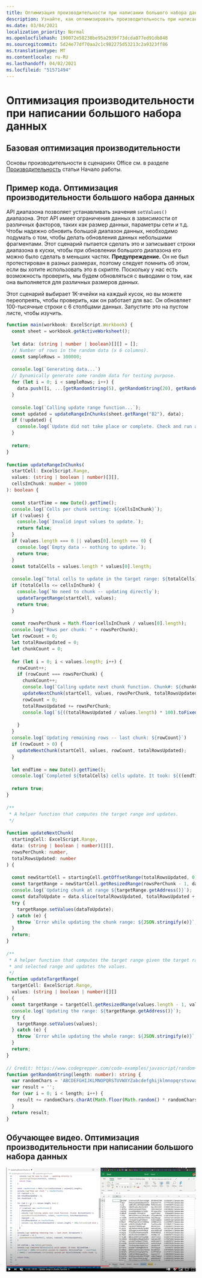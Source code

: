 ```yaml
---
title: Оптимизация производительности при написании большого набора данных
description: Узнайте, как оптимизировать производительность при написании большого набора данных в Office Scripts.
ms.date: 03/04/2021
localization_priority: Normal
ms.openlocfilehash: 190072e58238be95a2939f73dcda077ed91db848
ms.sourcegitcommit: 5d24e77df70aa2c1c982275d53213c2a9323ff86
ms.translationtype: MT
ms.contentlocale: ru-RU
ms.lasthandoff: 04/02/2021
ms.locfileid: "51571494"
---
```

# <a name="performance-optimization-when-writing-a-large-dataset"></a>Оптимизация производительности при написании большого набора данных

## <a name="basic-performance-optimization"></a>Базовая оптимизация производительности

Основы производительности в сценариях Office см. в разделе [Производительность](getting-started.md#basic-performance-considerations) статьи Начало работы.

## <a name="sample-code-optimize-performance-of-a-large-dataset"></a>Пример кода. Оптимизация производительности большого набора данных

API диапазона позволяет устанавливать значения `setValues()` диапазона. Этот API имеет ограничения данных в зависимости от различных факторов, таких как размер данных, параметры сети и т.д. Чтобы надежно обновить большой диапазон данных, необходимо подумать о том, чтобы делать обновления данных небольшими фрагментами. Этот сценарий пытается сделать это и записывает строки диапазона в куски, чтобы при обновлении большого диапазона его можно было сделать в меньших частях. **Предупреждение.** Он не был протестирован в разных размерах, поэтому следует помнить об этом, если вы хотите использовать это в скрипте. Поскольку у нас есть возможность проверить, мы будем обновляться с выводами о том, как она выполняется для различных размеров данных.

Этот сценарий выбирает 1K-ячейки на каждый кусок, но вы можете переопреять, чтобы проверить, как он работает для вас. Он обновляет 100-тысячные строки с 6 столбцами данных. Запустите это на пустом листе, чтобы изучить.

```TypeScript
function main(workbook: ExcelScript.Workbook) {
  const sheet = workbook.getActiveWorksheet();

  let data: (string | number | boolean)[][] = [];
  // Number of rows in the random data (x 6 columns).
  const sampleRows = 100000;

  console.log(`Generating data...`)
  // Dynamically generate some random data for testing purpose. 
  for (let i = 0; i < sampleRows; i++) {
    data.push([i, ...[getRandomString(5), getRandomString(20), getRandomString(10), Math.random()], "Sample data"]);
  }

  console.log(`Calling update range function...`);
  const updated = updateRangeInChunks(sheet.getRange("B2"), data);
  if (!updated) {
    console.log(`Update did not take place or complete. Check and run again.`)
  }

  return;
}

function updateRangeInChunks(
  startCell: ExcelScript.Range,
  values: (string | boolean | number)[][],
  cellsInChunk: number = 10000
): boolean {

  const startTime = new Date().getTime();
  console.log(`Cells per chunk setting: ${cellsInChunk}`);
  if (!values) {
    console.log(`Invalid input values to update.`);
    return false;
  }
  if (values.length === 0 || values[0].length === 0) {
    console.log(`Empty data -- nothing to update.`);
    return true;
  }
  const totalCells = values.length * values[0].length;

  console.log(`Total cells to update in the target range: ${totalCells}`);
  if (totalCells <= cellsInChunk) {
    console.log(`No need to chunk -- updating directly`);
    updateTargetRange(startCell, values);
    return true;
  }

  const rowsPerChunk = Math.floor(cellsInChunk / values[0].length);
  console.log("Rows per chunk: " + rowsPerChunk);
  let rowCount = 0;
  let totalRowsUpdated = 0;
  let chunkCount = 0;

  for (let i = 0; i < values.length; i++) {
    rowCount++;
    if (rowCount === rowsPerChunk) {
      chunkCount++;
      console.log(`Calling update next chunk function. Chunk#: ${chunkCount}`);
      updateNextChunk(startCell, values, rowsPerChunk, totalRowsUpdated);
      rowCount = 0;
      totalRowsUpdated += rowsPerChunk;
      console.log(`${((totalRowsUpdated / values.length) * 100).toFixed(1)}% Done`);

    }
  }
  console.log(`Updating remaining rows -- last chunk: ${rowCount}`)
  if (rowCount > 0) {
    updateNextChunk(startCell, values, rowCount, totalRowsUpdated);
  }

  let endTime = new Date().getTime();
  console.log(`Completed ${totalCells} cells update. It took: ${((endTime - startTime) / 1000).toFixed(6)} seconds to complete. ${((((endTime  - startTime) / 1000)) / cellsInChunk).toFixed(8)} seconds per ${cellsInChunk} cells-chunk.`);

  return true;
}

/**
 * A helper function that computes the target range and updates. 
 */

function updateNextChunk(
  startingCell: ExcelScript.Range,
  data: (string | boolean | number)[][],
  rowsPerChunk: number,
  totalRowsUpdated: number
) {

  const newStartCell = startingCell.getOffsetRange(totalRowsUpdated, 0);
  const targetRange = newStartCell.getResizedRange(rowsPerChunk - 1, data[0].length - 1);
  console.log(`Updating chunk at range ${targetRange.getAddress()}`);
  const dataToUpdate = data.slice(totalRowsUpdated, totalRowsUpdated + rowsPerChunk);
  try {
    targetRange.setValues(dataToUpdate);
  } catch (e) {
    throw `Error while updating the chunk range: ${JSON.stringify(e)}`;
  }
  return;
}

/**
 * A helper function that computes the target range given the target range's starting cell
 * and selected range and updates the values.
 */
function updateTargetRange(
  targetCell: ExcelScript.Range,
  values: (string | boolean | number)[][]
) {
  const targetRange = targetCell.getResizedRange(values.length - 1, values[0].length - 1);
  console.log(`Updating the range: ${targetRange.getAddress()}`);
  try {
    targetRange.setValues(values);
  } catch (e) {
    throw `Error while updating the whole range: ${JSON.stringify(e)}`;
  }
  return;
}

// Credit: https://www.codegrepper.com/code-examples/javascript/random+text+generator+javascript
function getRandomString(length: number): string {
  var randomChars = 'ABCDEFGHIJKLMNOPQRSTUVWXYZabcdefghijklmnopqrstuvwxyz0123456789';
  var result = '';
  for (var i = 0; i < length; i++) {
    result += randomChars.charAt(Math.floor(Math.random() * randomChars.length));
  }
  return result;
}
```

## <a name="training-video-optimize-performance-when-writing-a-large-dataset"></a>Обучающее видео. Оптимизация производительности при написании большого набора данных

[![Просмотр видео о том, как оптимизировать производительность при написании большого наборов данных](../../images/largedata-vid.png)](https://youtu.be/BP9Kp0Ltj7U "Видео о том, как оптимизировать производительность при написании большого наборов данных")
